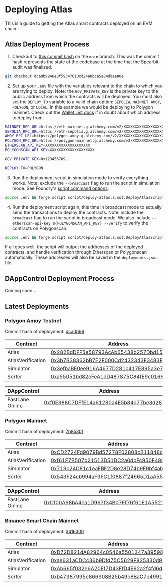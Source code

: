 # Deploying Atlas

This is a guide to getting the Atlas smart contracts deployed on an EVM chain.

## Atlas Deployment Process

1. Checkout to [this commit hash](https://github.com/FastLane-Labs/atlas/commit/dca0b9946e8f59347610cd24a0bca5e84ddea00e) on the `main` branch. This was the commit hash represents the state of the codebase at the time that the Spearbit audit was finalized.

```bash
git checkout dca0b9946e8f59347610cd24a0bca5e84ddea00e
```

2. Set up your `.env` file with the variables relevant to the chain to which you are trying to deploy. Note: the `GOV_PRIVATE_KEY` is the private key to the public address from which the contracts will be deployed. You must also set the `DEPLOY_TO` variable to a valid chain option: `SEPOLIA`, `MAINNET`, `AMOY`, `POLYGON`, or `LOCAL`. In this example we would be deploying to Polygon mainnet. Check out the [Wallet List docs](https://github.com/FastLane-Labs/knowledge-base/blob/main/playbooks/wallets/wallet_list.md) if in doubt about which address to deploy from.

```bash
MAINNET_RPC_URL=https://eth-mainnet.g.alchemy.com/v2/XXXXXXXXXXXXXXXXXXXX
SEPOLIA_RPC_URL=https://eth-sepolia.g.alchemy.com/v2/XXXXXXXXXXXXXXXXXXXX
AMOY_RPC_URL=https://polygon-amoy.g.alchemy.com/v2/XXXXXXXXXXXXXXXXXXXX
POLYGON_RPC_URL=https://polygon-mainnet.g.alchemy.com/v2/XXXXXXXXXXXXXXXXXXXX
ETHERSCAN_API_KEY=XXXXXXXXXXXXXXXXXXXX
POLYGONSCAN_API_KEY=XXXXXXXXXXXXXXXXXXXX

GOV_PRIVATE_KEY=0x123456789...

DEPLOY_TO=POLYGON
```

3. Run the deployment script in simulation mode to verify everything works. Note: exclude the `--broadcast` flag to run the script in simulation mode. See Foundry's [script command options](https://book.getfoundry.sh/reference/cli/forge/script).

```bash
source .env && forge script script/deploy-atlas.s.sol:DeployAtlasScript --rpc-url ${POLYGON_RPC_URL} --legacy
```

4. Run the deployment script again, this time in broadcast mode to actually send the transactions to deploy the contracts. Note: include the `--broadcast` flag to run the script in broadcast mode. We also include `--etherscan-api-key ${POLYGONSCAN_API_KEY} --verify` to verify the contracts on Polygonscan.

```bash
source .env && forge script script/deploy-atlas.s.sol:DeployAtlasScript --rpc-url ${POLYGON_RPC_URL} --legacy --broadcast --etherscan-api-key ${POLYGONSCAN_API_KEY} --verify
```

If all goes well, the script will output the addresses of the deployed contracts, and handle verification through Etherscan or Polygonscan automatically. These addresses will also be saved in the `deployments.json` file.

## DAppControl Deployment Process

Coming soon...

## Latest Deployments


### Polygon Amoy Testnet

Commit hash of deployment: [dca0b99](https://github.com/FastLane-Labs/atlas/commit/dca0b9946e8f59347610cd24a0bca5e84ddea00e)

| Contract           | Address                                                                                                                       |
|--------------------|-------------------------------------------------------------------------------------------------------------------------------|
| Atlas              | [0x282BdDFF5e58793AcAb65438b257Dbd15A8745C9](https://amoy.polygonscan.com/address/0x282BdDFF5e58793AcAb65438b257Dbd15A8745C9) |
| AtlasVerification  | [0x3b7B38362bB7E2F000Cd2432343F3483F785F435](https://amoy.polygonscan.com/address/0x3b7B38362bB7E2F000Cd2432343F3483F785F435) |
| Simulator          | [0x3efbaBE0ee916A4677D281c417E895a3e7411Ac2](https://amoy.polygonscan.com/address/0x3efbaBE0ee916A4677D281c417E895a3e7411Ac2) |
| Sorter             | [0xa55051bd82eFeA1dD487875C84fE9c016859659B](https://amoy.polygonscan.com/address/0xa55051bd82eFeA1dD487875C84fE9c016859659B) |

| DAppControl        | Address                                                                                                                       |
|--------------------|-------------------------------------------------------------------------------------------------------------------------------|
| FastLane Online    | [0xf0E388C7DFfE14a61280a4E5b84d77be3d2875e3](https://amoy.polygonscan.com/address/0xf0E388C7DFfE14a61280a4E5b84d77be3d2875e3) |


### Polygon Mainnet

Commit hash of deployment: [7b8530f](https://github.com/FastLane-Labs/atlas/pull/398/commits/7b8530f55b1719cf51a582ba04fea39085a4c20c)

| Contract           | Address                                                                                                                       |
|--------------------|-------------------------------------------------------------------------------------------------------------------------------|
| Atlas              | [0xCD2724Fd9079Bd57278F02808cB11848c318577d](https://polygonscan.com/address/0xCD2724Fd9079Bd57278F02808cB11848c318577d)      |
| AtlasVerification  | [0xf61F7B507b21513D51DC2a0dbFc950F4801605a5](https://polygonscan.com/address/0xf61F7B507b21513D51DC2a0dbFc950F4801605a5)      |
| Simulator          | [0x719c24C81c1eaFBF2D8e28D74b9F9bf4ab7d9eef](https://polygonscan.com/address/0x719c24C81c1eaFBF2D8e28D74b9F9bf4ab7d9eef)      |
| Sorter             | [0x543F24cb994aF9FC1f0887f24665D1aA55A20743](https://polygonscan.com/address/0x543F24cb994aF9FC1f0887f24665D1aA55A20743)      |

| DAppControl        | Address                                                                                                                       |
|--------------------|-------------------------------------------------------------------------------------------------------------------------------|
| FastLane Online    | [0xCf00A98bA4ea1D967f34B07Ff76f61E1A5521B96](https://amoy.polygonscan.com/address/0xCf00A98bA4ea1D967f34B07Ff76f61E1A5521B96) |


### Binance Smart Chain Mainnet

Commit hash of deployment: [3416300](https://github.com/FastLane-Labs/atlas/commit/3416300be0576f558b5f06c4aad095b9e76d1f3d)

| Contract           | Address                                                                                                                       |
|--------------------|-------------------------------------------------------------------------------------------------------------------------------|
| Atlas              | [0xD72D821dA82964c0546a5501347a3959808E072f](https://bscscan.com/address/0xD72D821dA82964c0546a5501347a3959808E072f)          |
| AtlasVerification  | [0xae631aCDC436b9Dfd75C5629F825330d91459445](https://bscscan.com/address/0xae631aCDC436b9Dfd75C5629F825330d91459445)          |
| Simulator          | [0xAb665f032e6A20Ef7D43FfD4E92a2f4fd6d5771e](https://bscscan.com/address/0xAb665f032e6A20Ef7D43FfD4E92a2f4fd6d5771e)          |
| Sorter             | [0xb47387995e866908B25b49e8BaC7e499170461A6](https://bscscan.com/address/0xb47387995e866908B25b49e8BaC7e499170461A6)          |